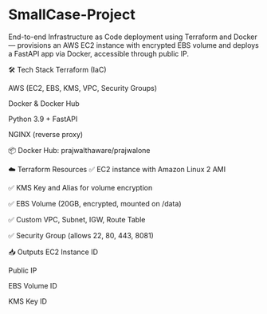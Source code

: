 # SmallCase-Project
End-to-end Infrastructure as Code deployment using Terraform and Docker — provisions an AWS EC2 instance with encrypted EBS volume and deploys a FastAPI app via Docker, accessible through public IP.

🛠 Tech Stack
Terraform (IaC)

AWS (EC2, EBS, KMS, VPC, Security Groups)

Docker & Docker Hub

Python 3.9 + FastAPI

NGINX (reverse proxy)

📦 Docker Hub: prajwalthaware/prajwalone

☁️ Terraform Resources
✅ EC2 instance with Amazon Linux 2 AMI

✅ KMS Key and Alias for volume encryption

✅ EBS Volume (20GB, encrypted, mounted on /data)

✅ Custom VPC, Subnet, IGW, Route Table

✅ Security Group (allows 22, 80, 443, 8081)

📥 Outputs
EC2 Instance ID

Public IP

EBS Volume ID

KMS Key ID


